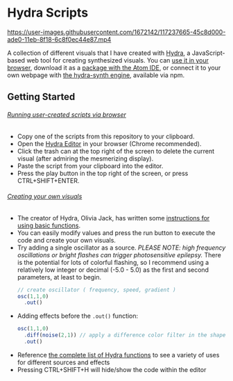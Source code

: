 # Hydra Scripts

https://user-images.githubusercontent.com/1672142/117237665-45c8d000-ade0-11eb-8f18-6c8f0ec44e87.mp4

A collection of different visuals that I have created with [Hydra](https://github.com/ojack/hydra), a JavaScript-based web tool for creating synthesized visuals. You can [use it in your browser](https://hydra.ojack.xyz/), download it as a [package with the Atom IDE](https://atom.io/packages/atom-hydra), or connect it to your own webpage with [the hydra-synth engine](https://www.npmjs.com/package/hydra-synth), available via npm.

## Getting Started 

###### <ins>*Running user-created scripts via browser*</ins>
- Copy one of the scripts from this repository to your clipboard.
- Open the [Hydra Editor](https://hydra.ojack.xyz/) in your browser (Chrome recommended).
- Click the trash can at the top right of the screen to delete the current visual (after admiring the mesmerizing display).
- Paste the script from your clipboard into the editor.
- Press the play button in the top right of the screen, or press CTRL+SHIFT+ENTER.

###### <ins>*Creating your own visuals*</ins>
- The creator of Hydra, Olivia Jack, has written some [instructions for using basic functions](https://github.com/ojack/hydra#basic-functions).
- You can easily modify values and press the run button to execute the code and create your own visuals.
- Try adding a single oscillator as a source. _*PLEASE NOTE: high frequency oscillations or bright flashes can trigger photosensitive epilepsy.*_ There is the potential for lots of colorful flashing, so I recommend using a relatively low integer or decimal (-5.0 - 5.0) as the first and second parameters, at least to begin.
  ```JavaScript
  // create oscillator ( frequency, speed, gradient )
  osc(1,1,0)
    .out()
  ```
- Adding effects before the `.out()` function:
  ```JavaScript
  osc(1,1,0)
    .diff(noise(2,1)) // apply a difference color filter in the shape of perlin noise to the oscillator
    .out()
  ```
- Reference [the complete list of Hydra functions](https://github.com/ojack/hydra/blob/main/docs/funcs.md) to see a variety of uses for different sources and effects
- Pressing CTRL+SHIFT+H will hide/show the code within the editor
